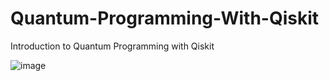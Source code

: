 # Quantum-Programming-With-Qiskit
Introduction to Quantum Programming with Qiskit


![image](https://user-images.githubusercontent.com/5441882/115994723-d5040580-a5e0-11eb-93f5-21f23d0ba5cc.png)
